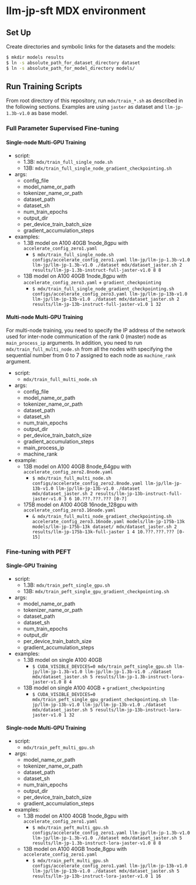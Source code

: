 # llm-jp-sft MDX environment

## Set Up

Create directories and symbolic links for the datasets and the models:

```bash
$ mkdir models results
$ ln -s absolute_path_for_dataset_directory dataset
$ ln -s absolute_path_for_model_directory models/
```

## Run Training Scripts

From root directory of this repository, run `mdx/train_*.sh` as described in the following sections.
Examples are using `jaster` as dataset and `llm-jp-1.3b-v1.0` as base model.

### Full Parameter Supervised Fine-tuning

#### Single-node Multi-GPU Training
- script:
  - 1.3B: `mdx/train_full_single_node.sh`
  - 13B: `mdx/train_full_single_node_gradient_checkpointing.sh`
- args:
  - config_file
  - model_name_or_path
  - tokenizer_name_or_path
  - dataset_path
  - dataset_sh
  - num_train_epochs
  - output_dir
  - per_device_train_batch_size
  - gradient_accumulation_steps
- examples:
  - 1.3B model on A100 40GB 1node_8gpu with `accelerate_config_zero1.yaml`
    - `$ mdx/train_full_single_node.sh configs/accelerate_config_zero1.yaml llm-jp/llm-jp-1.3b-v1.0 llm-jp/llm-jp-1.3b-v1.0 ./dataset mdx/dataset_jaster.sh 2 results/llm-jp-1.3b-instruct-full-jaster-v1.0 8 8`
  - 13B model on A100 40GB 1node_8gpu with `accelerate_config_zero3.yaml` + `gradient_checkpointing`
    - `$ mdx/train_full_single_node_gradient_checkpointing.sh configs/accelerate_config_zero3.yaml llm-jp/llm-jp-13b-v1.0 llm-jp/llm-jp-13b-v1.0 ./dataset mdx/dataset_jaster.sh 2 results/llm-jp-13b-instruct-full-jaster-v1.0 1 32`

#### Multi-node Multi-GPU Training
For multi-node training, you need to specify the IP address of the network used for inter-node communication of the rank 0 (master) node as `main_process_ip` arguments.
In addition, you need to run `mdx/train_full_multi_node.sh` from all the nodes with specifying the sequential number from 0 to 7 assigned to each node as `machine_rank` argument.
- script:
  - `mdx/train_full_multi_node.sh`
- args:
  - config_file
  - model_name_or_path
  - tokenizer_name_or_path
  - dataset_path
  - dataset_sh
  - num_train_epochs
  - output_dir
  - per_device_train_batch_size
  - gradient_accumulation_steps
  - main_process_ip
  - machine_rank
- example:
  - 13B model on A100 40GB 8node_64gpu with `accelerate_config_zero2.8node.yaml`
    - `$ mdx/train_full_multi_node.sh configs/accelerate_config_zero2.8node.yaml llm-jp/llm-jp-13b-v1.0 llm-jp/llm-jp-13b-v1.0 ./dataset mdx/dataset_jaster.sh 2 results/llm-jp-13b-instruct-full-jaster-v1.0 3 6 10.???.???.??? [0-7]`
  - 175B model on A100 40GB 16node_128gpu with `accelerate_config_zero3.16node.yaml`
    - `& mdx/train_full_multi_node_gradient_checkpointing.sh accelerate_config_zero3.16node.yaml models/llm-jp-175b-13k models/llm-jp-175b-13k dataset/ mdx/dataset_jaster.sh 2 results/llm-jp-175b-13k-full-jaster 1 4 10.???.???.??? [0-15]`

### Fine-tuning with PEFT

#### Single-GPU Training
- script:
  - 1.3B: `mdx/train_peft_single_gpu.sh`
  - 13B: `mdx/train_peft_single_gpu_gradient_checkpointing.sh`
- args:
  - model_name_or_path
  - tokenizer_name_or_path
  - dataset_path
  - dataset_sh
  - num_train_epochs
  - output_dir
  - per_device_train_batch_size
  - gradient_accumulation_steps
- examples:
  - 1.3B model on single A100 40GB
    - `$ CUDA_VISIBLE_DEVICES=0 mdx/train_peft_single_gpu.sh llm-jp/llm-jp-1.3b-v1.0 llm-jp/llm-jp-1.3b-v1.0 ./dataset mdx/dataset_jaster.sh 5 results/llm-jp-1.3b-instruct-lora-jaster-v1.0 8 4`
  - 13B model on single A100 40GB + `gradient_checkpointing`
    - `$ CUDA_VISIBLE_DEVICES=0 mdx/train_peft_single_gpu_gradient_checkpointing.sh llm-jp/llm-jp-13b-v1.0 llm-jp/llm-jp-13b-v1.0 ./dataset mdx/dataset_jaster.sh 5 results/llm-jp-13b-instruct-lora-jaster-v1.0 1 32`

#### Single-node Multi-GPU Training
- script:
  - `mdx/train_peft_multi_gpu.sh`
- args:
  - model_name_or_path
  - tokenizer_name_or_path
  - dataset_path
  - dataset_sh
  - num_train_epochs
  - output_dir
  - per_device_train_batch_size
  - gradient_accumulation_steps
- examples:
  - 1.3B model on A100 40GB 1node_8gpu with `accelerate_config_zero1.yaml`
    - `$ mdx/train_peft_multi_gpu.sh configs/accelerate_config_zero1.yaml llm-jp/llm-jp-1.3b-v1.0 llm-jp/llm-jp-1.3b-v1.0 ./dataset mdx/dataset_jaster.sh 5 results/llm-jp-1.3b-instruct-lora-jaster-v1.0 8 8`
  - 13B model on A100 40GB 1node_8gpu with `accelerate_config_zero1.yaml`
    - `$ mdx/train_peft_multi_gpu.sh configs/accelerate_config_zero1.yaml llm-jp/llm-jp-13b-v1.0 llm-jp/llm-jp-13b-v1.0 ./dataset mdx/dataset_jaster.sh 5 results/llm-jp-13b-instruct-lora-jaster-v1.0 1 16`
